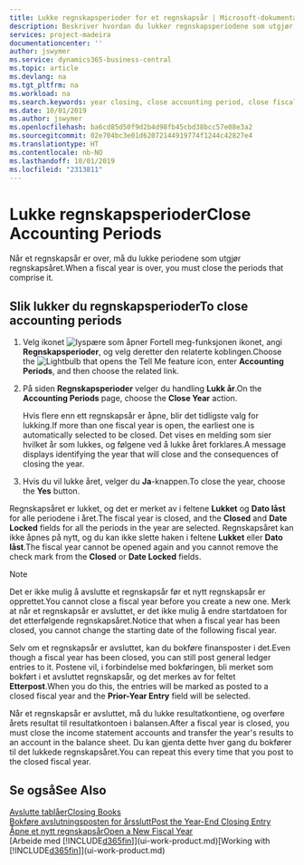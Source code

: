```yaml
---
title: Lukke regnskapsperioder for et regnskapsår | Microsoft-dokumentasjon
description: Beskriver hvordan du lukker regnskapsperiodene som utgjør regnskapsåret.
services: project-madeira
documentationcenter: ''
author: jswymer
ms.service: dynamics365-business-central
ms.topic: article
ms.devlang: na
ms.tgt_pltfrm: na
ms.workload: na
ms.search.keywords: year closing, close accounting period, close fiscal year, bank account detailed trial balance
ms.date: 10/01/2019
ms.author: jswymer
ms.openlocfilehash: ba6cd85d50f9d2b4d98fb45cbd38bcc57e08e3a2
ms.sourcegitcommit: 02e704bc3e01d62072144919774f1244c42827e4
ms.translationtype: HT
ms.contentlocale: nb-NO
ms.lasthandoff: 10/01/2019
ms.locfileid: "2313811"
---
```

# <a name="close-accounting-periods"></a><span data-ttu-id="13394-103">Lukke regnskapsperioder</span><span class="sxs-lookup"><span data-stu-id="13394-103">Close Accounting Periods</span></span>
<span data-ttu-id="13394-104">Når et regnskapsår er over, må du lukke periodene som utgjør regnskapsåret.</span><span class="sxs-lookup"><span data-stu-id="13394-104">When a fiscal year is over, you must close the periods that comprise it.</span></span>

## <a name="to-close-accounting-periods"></a><span data-ttu-id="13394-105">Slik lukker du regnskapsperioder</span><span class="sxs-lookup"><span data-stu-id="13394-105">To close accounting periods</span></span>
1. <span data-ttu-id="13394-106">Velg ikonet ![lyspære som åpner Fortell meg-funksjonen](media/ui-search/search_small.png "Fortell hva du vil gjøre") ikonet, angi **Regnskapsperioder**, og velg deretter den relaterte koblingen.</span><span class="sxs-lookup"><span data-stu-id="13394-106">Choose the ![Lightbulb that opens the Tell Me feature](media/ui-search/search_small.png "Tell me what you want to do") icon, enter **Accounting Periods**, and then choose the related link.</span></span>
2. <span data-ttu-id="13394-107">På siden **Regnskapsperioder** velger du handling **Lukk år**.</span><span class="sxs-lookup"><span data-stu-id="13394-107">On the **Accounting Periods** page, choose the **Close Year** action.</span></span>

    <span data-ttu-id="13394-108">Hvis flere enn ett regnskapsår er åpne, blir det tidligste valg for lukking.</span><span class="sxs-lookup"><span data-stu-id="13394-108">If more than one fiscal year is open, the earliest one is automatically selected to be closed.</span></span> <span data-ttu-id="13394-109">Det vises en melding som sier hvilket år som lukkes, og følgene ved å lukke året forklares.</span><span class="sxs-lookup"><span data-stu-id="13394-109">A message displays identifying the year that will close and the consequences of closing the year.</span></span>
3. <span data-ttu-id="13394-110">Hvis du vil lukke året, velger du **Ja**-knappen.</span><span class="sxs-lookup"><span data-stu-id="13394-110">To close the year, choose the **Yes** button.</span></span>

<span data-ttu-id="13394-111">Regnskapsåret er lukket, og det er merket av i feltene **Lukket** og **Dato låst** for alle periodene i året.</span><span class="sxs-lookup"><span data-stu-id="13394-111">The fiscal year is closed, and the **Closed** and **Date Locked** fields for all the periods in the year are selected.</span></span> <span data-ttu-id="13394-112">Regnskapsåret kan ikke åpnes på nytt, og du kan ikke slette haken i feltene **Lukket** eller **Dato låst**.</span><span class="sxs-lookup"><span data-stu-id="13394-112">The fiscal year cannot be opened again and you cannot remove the check mark from the **Closed** or **Date Locked** fields.</span></span>

> [!NOTE]  
>   <span data-ttu-id="13394-113">Det er ikke mulig å avslutte et regnskapsår før et nytt regnskapsår er opprettet.</span><span class="sxs-lookup"><span data-stu-id="13394-113">You cannot close a fiscal year before you create a new one.</span></span> <span data-ttu-id="13394-114">Merk at når et regnskapsår er avsluttet, er det ikke mulig å endre startdatoen for det etterfølgende regnskapsåret.</span><span class="sxs-lookup"><span data-stu-id="13394-114">Notice that when a fiscal year has been closed, you cannot change the starting date of the following fiscal year.</span></span>

<span data-ttu-id="13394-115">Selv om et regnskapsår er avsluttet, kan du bokføre finansposter i det.</span><span class="sxs-lookup"><span data-stu-id="13394-115">Even though a fiscal year has been closed, you can still post general ledger entries to it.</span></span> <span data-ttu-id="13394-116">Postene vil, i forbindelse med bokføringen, bli merket som bokført i et avsluttet regnskapsår, og det merkes av for feltet **Etterpost**.</span><span class="sxs-lookup"><span data-stu-id="13394-116">When you do this, the entries will be marked as posted to a closed fiscal year and the **Prior-Year Entry** field will be selected.</span></span>

<span data-ttu-id="13394-117">Når et regnskapsår er avsluttet, må du lukke resultatkontiene, og overføre årets resultat til resultatkontoen i balansen.</span><span class="sxs-lookup"><span data-stu-id="13394-117">After a fiscal year is closed, you must close the income statement accounts and transfer the year's results to an account in the balance sheet.</span></span> <span data-ttu-id="13394-118">Du kan gjenta dette hver gang du bokfører til det lukkede regnskapsåret.</span><span class="sxs-lookup"><span data-stu-id="13394-118">You can repeat this every time that you post to the closed fiscal year.</span></span>

## <a name="see-also"></a><span data-ttu-id="13394-119">Se også</span><span class="sxs-lookup"><span data-stu-id="13394-119">See Also</span></span>
[<span data-ttu-id="13394-120">Avslutte tablåer</span><span class="sxs-lookup"><span data-stu-id="13394-120">Closing Books</span></span>](year-close-books.md)  
[<span data-ttu-id="13394-121">Bokføre avslutningsposten for årsslutt</span><span class="sxs-lookup"><span data-stu-id="13394-121">Post the Year-End Closing Entry</span></span>](year-how-post-year-end-close-entry.md)  
[<span data-ttu-id="13394-122">Åpne et nytt regnskapsår</span><span class="sxs-lookup"><span data-stu-id="13394-122">Open a New Fiscal Year</span></span>](finance-how-open-new-fiscal-year.md)  
<span data-ttu-id="13394-123">[Arbeide med [!INCLUDE[d365fin](includes/d365fin_md.md)]](ui-work-product.md)</span><span class="sxs-lookup"><span data-stu-id="13394-123">[Working with [!INCLUDE[d365fin](includes/d365fin_md.md)]](ui-work-product.md)</span></span>
